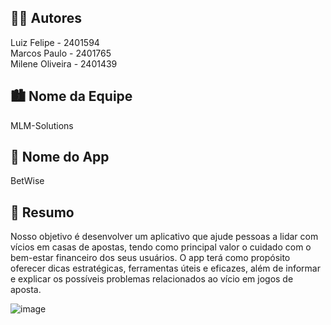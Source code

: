 ## 🧑‍💻 Autores

Luiz Felipe - 2401594  
Marcos Paulo - 2401765  
Milene Oliveira - 2401439 


## 🏙 Nome da Equipe

MLM-Solutions


## 📲 Nome do App

BetWise


## 🧩 Resumo 

Nosso objetivo é desenvolver um aplicativo que ajude pessoas a lidar com vícios em casas de apostas, tendo como principal valor o cuidado com o bem-estar financeiro dos seus usuários. O app terá como propósito oferecer dicas estratégicas, ferramentas úteis e eficazes, além de informar e explicar os possíveis problemas relacionados ao vício em jogos de aposta.



![image](https://github.com/user-attachments/assets/69a8c98b-7bdf-4353-95c8-ad14c22d024c)

